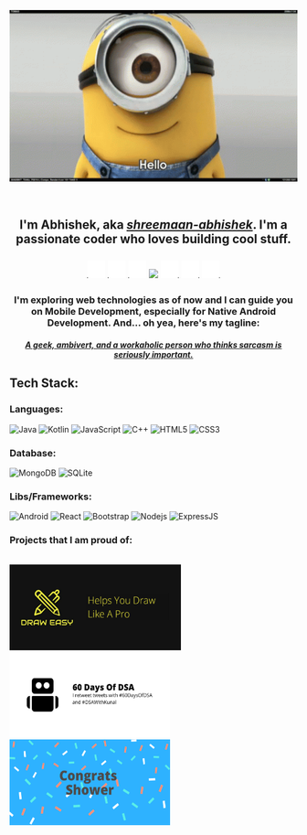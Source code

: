 <!--**shreemaan-abhishek/shreemaan-abhishek** is a ✨ _special_ ✨ repository because its `README.md` (this file) appears on your GitHub profile.

Here are some ideas to get you started:

- 🔭 I’m currently working on ...
- 🌱 I’m currently learning ...
- 👯 I’m looking to collaborate on ...
- 🤔 I’m looking for help with ...
- 💬 Ask me about ...
- 📫 How to reach me: ...
- 😄 Pronouns: ...
- ⚡ Fun fact: ...
-->
<p align="center"> <img src="./hello.gif" width="532.5" height="300" /> </p>
<br>
<h2 align="center">
  I'm Abhishek, aka 
    <a href="https://twitter.com/shreemaan_abhi"><i>shreemaan-abhishek</i></a>.
    I'm a passionate coder who loves building cool stuff.
    <br><br>
<img src="./party-parrot.gif" width="31" height="31"/>
<img src="./party-parrot.gif" width="31" height="31"/>
<img src="./party-parrot.gif" width="31" height="31"/>
<!-- ![](https://komarev.com/ghpvc/?username=shreemaan-abhishek) -->
  <img src="https://komarev.com/ghpvc/?username=shreemaan-abhishek" />
<img src="./party-parrot-2.gif" width="31" height="31"/>
<img src="./party-parrot-2.gif" width="31" height="31"/>
<img src="./party-parrot-2.gif" width="31" height="31"/>
</h2>

<h3 align="center">
  I'm exploring web technologies as of now and I can guide you on Mobile Development, especially for Native Android Development. And... oh yea, here's my tagline:
</h3>
<h4 align="center" >
  <a href="https://stackoverflow.com/users/12980866/shreemaan-abhishek">
    <i> A geek, ambivert, and a workaholic person who thinks sarcasm is seriously important.</i>
  </a>
</h4>


## Tech Stack:
### Languages: 
![Java](https://img.shields.io/badge/-java-ee2737?style=for-the-badge&logo=java&logoColor=white)
![Kotlin](https://img.shields.io/badge/-kotlin-766DB2?style=for-the-badge&logo=kotlin&logoColor=violet)
![JavaScript](https://img.shields.io/badge/-JavaScript-422057?style=for-the-badge&logo=javascript)
![C++](https://img.shields.io/badge/-C/C++-00599C?style=for-the-badge&logo=c)
![HTML5](https://img.shields.io/badge/-HTML5-E34F26?style=for-the-badge&logo=html5&logoColor=white)
![CSS3](https://img.shields.io/badge/-CSS3-1572B6?style=for-the-badge&logo=css3)

### Database:

![MongoDB](https://img.shields.io/badge/-MongoDB-97bc62?style=for-the-badge&logo=mongodb)
![SQLite](https://img.shields.io/badge/-SQLite-d7a9e3?style=for-the-badge&logo=sqlite&logoColor=black)

### Libs/Frameworks:

![Android](https://img.shields.io/badge/-Android-white?style=for-the-badge&logo=android)
![React](https://img.shields.io/badge/-React-078282?style=for-the-badge&logo=react)
![Bootstrap](https://img.shields.io/badge/-Bootstrap-cbce91?style=for-the-badge&logo=bootstrap)
![Nodejs](https://img.shields.io/badge/-Nodejs-ffe77a?style=for-the-badge&logo=Node.js)
![ExpressJS](https://img.shields.io/badge/-ExpressJs-red?style=for-the-badge&logo=Express)


### Projects that I am proud of:
<br/>
<a href="https://play.google.com/store/apps/details?id=com.dopedevx.draweasy"> <img src="./draw-easy.png" width="300" height="150" /> </a>
<a href="https://github.com/shreemaan-abhishek/60-days-of-dsa-bot"> <img src="./bot.png" width="281" height="150" /> </a>
<a href="https://github.com/shreemaan-abhishek/congratsshower"> <img src="./congo.png" width="281" height="150" /> </a>

